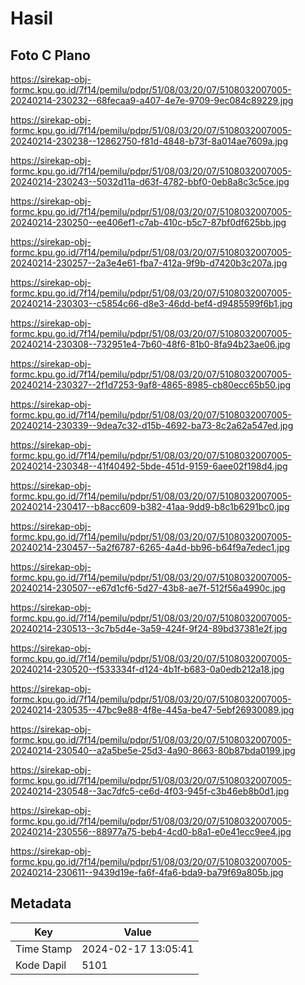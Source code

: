 # Hasil

## Foto C Plano

https://sirekap-obj-formc.kpu.go.id/7f14/pemilu/pdpr/51/08/03/20/07/5108032007005-20240214-230232--68fecaa9-a407-4e7e-9709-9ec084c89229.jpg

https://sirekap-obj-formc.kpu.go.id/7f14/pemilu/pdpr/51/08/03/20/07/5108032007005-20240214-230238--12862750-f81d-4848-b73f-8a014ae7609a.jpg

https://sirekap-obj-formc.kpu.go.id/7f14/pemilu/pdpr/51/08/03/20/07/5108032007005-20240214-230243--5032d11a-d63f-4782-bbf0-0eb8a8c3c5ce.jpg

https://sirekap-obj-formc.kpu.go.id/7f14/pemilu/pdpr/51/08/03/20/07/5108032007005-20240214-230250--ee406ef1-c7ab-410c-b5c7-87bf0df625bb.jpg

https://sirekap-obj-formc.kpu.go.id/7f14/pemilu/pdpr/51/08/03/20/07/5108032007005-20240214-230257--2a3e4e61-fba7-412a-9f9b-d7420b3c207a.jpg

https://sirekap-obj-formc.kpu.go.id/7f14/pemilu/pdpr/51/08/03/20/07/5108032007005-20240214-230303--c5854c66-d8e3-46dd-bef4-d9485599f6b1.jpg

https://sirekap-obj-formc.kpu.go.id/7f14/pemilu/pdpr/51/08/03/20/07/5108032007005-20240214-230308--732951e4-7b60-48f6-81b0-8fa94b23ae06.jpg

https://sirekap-obj-formc.kpu.go.id/7f14/pemilu/pdpr/51/08/03/20/07/5108032007005-20240214-230327--2f1d7253-9af8-4865-8985-cb80ecc65b50.jpg

https://sirekap-obj-formc.kpu.go.id/7f14/pemilu/pdpr/51/08/03/20/07/5108032007005-20240214-230339--9dea7c32-d15b-4692-ba73-8c2a62a547ed.jpg

https://sirekap-obj-formc.kpu.go.id/7f14/pemilu/pdpr/51/08/03/20/07/5108032007005-20240214-230348--41f40492-5bde-451d-9159-6aee02f198d4.jpg

https://sirekap-obj-formc.kpu.go.id/7f14/pemilu/pdpr/51/08/03/20/07/5108032007005-20240214-230417--b8acc609-b382-41aa-9dd9-b8c1b6291bc0.jpg

https://sirekap-obj-formc.kpu.go.id/7f14/pemilu/pdpr/51/08/03/20/07/5108032007005-20240214-230457--5a2f6787-6265-4a4d-bb96-b64f9a7edec1.jpg

https://sirekap-obj-formc.kpu.go.id/7f14/pemilu/pdpr/51/08/03/20/07/5108032007005-20240214-230507--e67d1cf6-5d27-43b8-ae7f-512f56a4990c.jpg

https://sirekap-obj-formc.kpu.go.id/7f14/pemilu/pdpr/51/08/03/20/07/5108032007005-20240214-230513--3c7b5d4e-3a59-424f-9f24-89bd37381e2f.jpg

https://sirekap-obj-formc.kpu.go.id/7f14/pemilu/pdpr/51/08/03/20/07/5108032007005-20240214-230520--f533334f-d124-4b1f-b683-0a0edb212a18.jpg

https://sirekap-obj-formc.kpu.go.id/7f14/pemilu/pdpr/51/08/03/20/07/5108032007005-20240214-230535--47bc9e88-4f8e-445a-be47-5ebf26930089.jpg

https://sirekap-obj-formc.kpu.go.id/7f14/pemilu/pdpr/51/08/03/20/07/5108032007005-20240214-230540--a2a5be5e-25d3-4a90-8663-80b87bda0199.jpg

https://sirekap-obj-formc.kpu.go.id/7f14/pemilu/pdpr/51/08/03/20/07/5108032007005-20240214-230548--3ac7dfc5-ce6d-4f03-945f-c3b46eb8b0d1.jpg

https://sirekap-obj-formc.kpu.go.id/7f14/pemilu/pdpr/51/08/03/20/07/5108032007005-20240214-230556--88977a75-beb4-4cd0-b8a1-e0e41ecc9ee4.jpg

https://sirekap-obj-formc.kpu.go.id/7f14/pemilu/pdpr/51/08/03/20/07/5108032007005-20240214-230611--9439d19e-fa6f-4fa6-bda9-ba79f69a805b.jpg


## Metadata

| Key        | Value               |
| ---------- | ------------------- |
| Time Stamp | 2024-02-17 13:05:41 |
| Kode Dapil | 5101                |



